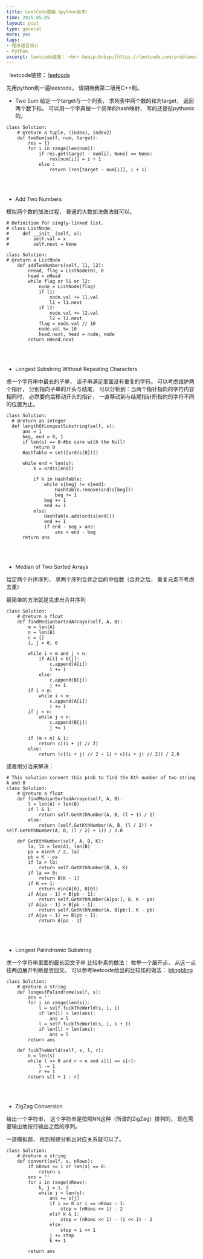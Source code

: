 ```yaml
---
title: LeetCode题解（python版本）
time: 2015.05.05
layout: post
type: general
more: yes
tags:
- 程序语言设计
- Python
excerpt: leetcode链接： <br> &nbsp;&nbsp;[https://leetcode.com/problemset/algorithms/](https://leetcode.com/problemset/algorithms/) <br>Leetcode不同于其他的一些算法题库， 它的主要面向的群体是互联网/IT公司的面试人群。 这些题目跟ACM/OI之类的纯算法竞赛不一样， 难度上要弱很多，而且更多的是考察比较简单但是有一些要求的思维技巧。 里面也有一些不是很Simple的题目，对于每一个需要进行算法面的同学， 这样的题库还是很有价值的。
---
```



&nbsp;&nbsp;leetcode链接： [leetcode](https://leetcode.com/problemset/algorithms/)

先用python刷一遍leetcode， 请期待我第二版用C++刷。

* Two Sum
给定一个target与一个列表， 求列表中两个数的和为target， 返回两个数下标。
可以用一个字典做一个简单的hash映射， 写的还是挺pythonic的。

```
class Solution:
    # @return a tuple, (index1, index2)
    def twoSum(self, num, target):
        res = {}
        for i in range(len(num)):
            if res.get(target - num[i], None) == None:
                res[num[i]] = i + 1
            else :
                return (res[target - num[i]], i + 1)
```
<br/><br/>

* Add Two Numbers 

模拟两个数的加法过程， 普通的大数加法做法就可以。

```
# Definition for singly-linked list.
# class ListNode:
#     def __init__(self, x):
#         self.val = x
#         self.next = None

class Solution:
# @return a ListNode
    def addTwoNumbers(self, l1, l2):
        nHead, flag = ListNode(0), 0
        head = nHead
        while flag or l1 or l2:
            node = ListNode(flag)
            if l1:
                node.val += l1.val
                l1 = l1.next
            if l2:
                node.val += l2.val
                l2 = l2.next
            flag = node.val // 10
            node.val %= 10
            head.next, head = node, node
        return nHead.next
  ```
  <br/> <br/>
  
* Longest Substring Without Repeating Characters
  
求一个字符串中最长的子串， 该子串满足里面没有重复的字符。
可以考虑维护两个指针， 分别指向子串的开头与结尾， 可以分析到：当两个指针指向的字符内容相同时， 必然要向后移动开头的指针， 一直移动到与结尾指针所指向的字符不同的位置为止。
  
  ```
  class Solution:
    # @return an integer
    def lengthOfLongestSubstring(self, s):
        ans = 1
        beg, end = 0, 1
        if len(s) == 0:#be care with the Null!
            return 0
        HashTable = set([ord(s[0])])

        while end < len(s):
            k = ord(s[end])
           
            if k in HashTable:
                while s[beg] != s[end]:
                    HashTable.remove(ord(s[beg]))
                    beg += 1
                beg += 1
                end += 1
            else:
                HashTable.add(ord(s[end]))
                end += 1
                if end - beg > ans:
                    ans = end - beg
        return ans
  ```
<br/> <br/>

* Median of Two Sorted Arrays

给定两个升序序列， 求两个序列合并之后的中位数（合并之后， 重复元素不考虑去重）

最简单的方法就是先求出合并序列

```
class Solution:
    # @return a float
    def findMedianSortedArrays(self, A, B):
        m = len(A)
        n = len(B)
        c = []
        i, j = 0, 0
    
        while i < m and j < n:
            if A[i] < B[j]:
                c.append(A[i])
                i += 1
            else:
                c.append(B[j])
                j += 1
        if i < m:
            while i < m:
                c.append(A[i])
                i += 1
        if j < n:
            while j < n:
                c.append(B[j])
                j += 1
        
        if (m + n) & 1:
            return c[(i + j) // 2]
        else:
            return (c[(i + j) // 2 - 1] + c[(i + j) // 2]) / 2.0
```

或者用分治来解决：

```
# This solution convert this prob to find the Kth number of two string A and B
class Solution:
    # @return a float
    def findMedianSortedArrays(self, A, B):
        l = len(A) + len(B)
        if l & 1:
            return self.GetKthNumber(A, B, (l + 1) / 2)
        else:
            return (self.GetKthNumber(A, B, (l / 2)) + self.GetKthNumber(A, B, (l / 2) + 1)) / 2.0
    
    def GetKthNumber(self, A, B, K):
        la, lb = len(A), len(B)
        pa = min(K / 2, la)
        pb = K - pa
        if la > lb:
            return self.GetKthNumber(B, A, K)
        if la == 0:
            return B[K - 1]
        if K == 1:
            return min(A[0], B[0])
        if A[pa - 1] < B[pb - 1]:
            return self.GetKthNumber(A[pa:], B, K - pa)
        if A[pa - 1] > B[pb - 1]:
            return self.GetKthNumber(A, B[pb:], K - pb)
        if A[pa - 1] == B[pb - 1]:
            return A[pa - 1]
```
<br/><br/>

* Longest Palindromic Substring

求一个字符串里面的最长回文子串
比较朴素的做法： 枚举一个展开点， 从这一点往两边展开判断是否回文。
可以参考leetcode给出的比较炫的做法： [blingbling]("http://articles.leetcode.com/2011/11/longest-palindromic-substring-part-ii.html")

```
class Solution:
    # @return a string
    def longestPalindrome(self, s):
        ans = ''
        for i in range(len(s)):
            l = self.fuckTheWorld(s, i, i)
            if len(l) > len(ans):
                ans = l
            l = self.fuckTheWorld(s, i, i + 1)
            if len(l) > len(ans):
                ans = l
        return ans
    
    def fuckTheWorld(self, s, l, r):
        n = len(s)
        while l >= 0 and r < n and s[l] == s[r]:
            l -= 1
            r += 1
        return s[l + 1 : r]
```
<br/> <br/>

* ZigZag Conversion 

给出一个字符串， 这个字符串是按照NN这种（所谓的ZigZag）排列的， 现在需要输出他按行输出之后的序列。

一道模拟题， 找到规律分析出对应关系就可以了。

```
class Solution:
    # @return a string
    def convert(self, s, nRows):
        if nRows <= 1 or len(s) == 0:
            return s
        ans = ''
        for i in range(nRows):
            k, j = 1, i
            while j < len(s):
                ans += s[j]
                if i == 0 or i == nRows - 1:
                    step = (nRows << 1) - 2
                elif k & 1:
                    step = (nRows << 1) - (i << 1) - 2
                else:
                    step = i << 1
                j += step
                k += 1
                    
        return ans
```

